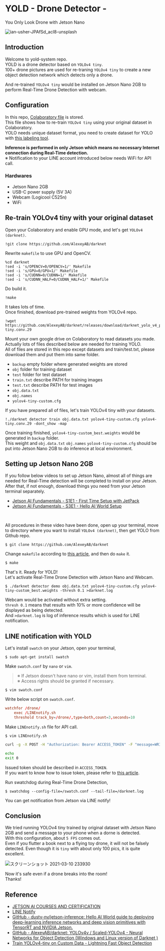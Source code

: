 # YOLD - Drone Detector -
You Only Look Drone with Jetson Nano

![ian-usher-JPAfSd_acI8-unsplash](https://user-images.githubusercontent.com/79794586/109420853-e1704580-7a17-11eb-8e66-47ff49b930a5.jpg)

## Introduction

Welcome to yold-system repo.
<br>
YOLD is a drone detector based on `YOLOv4 tiny`.
<br>
100+ drone pictures are used for re-traning `YOLOv4 tiny` to create a new object detection network which detects only a drone.
<br>

And re-trained `YOLOv4 tiny` would be installed on Jetson Nano 2GB to perform Real-Time Drone Detection with webcam.
<br>

## Configuration

In this repo, [Colaboratory file](https://github.com/chusan17/yold-system/blob/main/train_YOLOv4_tiny.ipynb) is stored.
<br>
This file shows how to re-train `YOLOv4 tiny` using your original dataset in Colaboratory.
<br>
YOLO needs unique dataset format, you need to create dataset for YOLO with [this labeling tool](https://github.com/tzutalin/labelImg).
<br>

**Inference is performed in only Jetson which means no necessary Internet connection during Real-Time detection.**
<br>
※ Notification to your LINE account introduced below needs WiFi for API call.
<br>

### Hardwares
- Jetson Nano 2GB
- USB-C power supply (5V 3A)
- Webcam (Logicool C525n)
- WiFi<br>

## Re-train YOLOv4 tiny with your original dataset

Open your Colaboratory and enable GPU mode, and let's get `YOLOv4 (darknet)`.
```
!git clone https://github.com/AlexeyAB/darknet
```
Rewrite `makefile` to use GPU and OpenCV.
```
%cd darknet
!sed -i 's/OPENCV=0/OPENCV=1/' Makefile
!sed -i 's/GPU=0/GPU=1/' Makefile
!sed -i 's/CUDNN=0/CUDNN=1/' Makefile
!sed -i 's/CUDNN_HALF=0/CUDNN_HALF=1/' Makefile
```
Do build it.
```
!make
```
It takes lots of time.
<br>
Once finished, download pre-trained weights from YOLOv4 repo.
```
!wget https://github.com/AlexeyAB/darknet/releases/download/darknet_yolo_v4_pre/yolov4-tiny.conv.29
```
Mount your own google drive on Colaboratory to read datasets you made.
<br>
Actually lots of files described below are needed for training YOLO.
<br>
All of files are stored in this repo except datasets and train/test.txt, please download them and put them into same folder.
<br>
- `backup`         empty folder where generated weights are stored
- `obj`            folder for training dataset
- `test`           folder for test dataset
- `train.txt`      describe PATH for training images
- `test.txt`       describe PATH for test images
- `obj.data.txt`
- `obj.names`
- `yolov4-tiny-custom.cfg`

If you have prepared all of files, let's train YOLOv4 tiny with your datasets.
```
!./darknet detector train obj.data.txt yolov4-tiny-custom.cfg yolov4-tiny.conv.29 -dont_show -map
```
Once training finished, `yolov4-tiny-custom_best.weights` would be generated in `backup` folder.
<br>
This weight and `obj.data.txt` `obj.names` `yolov4-tiny-custom.cfg` should be put into Jetson Nano 2GB to do inference at local environment.
<br>
## Setting up Jetson Nano 2GB

If you follow below videos to set up Jetson Nano, almost all of things are needed for Real-Time detection will be completed to install on your Jetson.
<br>
After that, if not enough, download things you need from your Jetson terminal separately.
<br>

- [Jetson AI Fundamentals - S1E1 - First Time Setup with JetPack](https://youtu.be/uvU8AXY1170)
- [Jetson AI Fundamentals - S3E1 - Hello AI World Setup](https://youtu.be/QXIwdsyK7Rw)
<br>

All procedures in these video have been done, open up your terminal, move to directory where you want to install `YOLOv4 (darknet)`, then get YOLO from Github repo.
```
$ git clone https://github.com/AlexeyAB/darknet
```
Change `makefile` according to [this article](https://qiita.com/tayutayufk/items/3d715184e0a7cefa5e9a), and then do `make` it.
```
$ make
```
That's it. Ready for YOLD!
<br>
Let's activate Real-Time Drone Detection with Jetson Nano and Webcam.
```
$ ./darknet detector demo obj.data.txt yolov4-tiny-custom.cfg yolov4-tiny-custom_best.weights -thresh 0.1 >darknet.log
```
Webcam would be activated without extra setting.
<br>
`thresh 0.1` means that results with 10% or more confidence will be displayed as being detected.
<br>
And `>darknet.log` is log of inference results which is used for LINE notification.
<br>
## LINE notification with YOLD

Let's install `swatch` on your Jetson, open your terminal,
```
$ sudo apt-get install swatch
```
Make `swatch.conf` by `nano` or `vim`.
>※ If Jetson doesn't have nano or vim, install them from terminal.<br>
※ Access rights should be granted if necessary.
```
$ vim swatch.conf
```
Write below script on `swatch.conf`.
```txt:swatch.conf
watchfor /drone/
	exec /LINEnotify.sh
	threshold track_by=/drone/,type=both,count=3,seconds=10
```
Make `LINEnotify.sh` file for API call. 
```
$ vim LINEnotify.sh
```
```LINEnotify.sh
curl -g -X POST -H "Authorization: Bearer ACCESS_TOKEN" -F "message=WRITE YOUR MESSAGE HERE" https://notify-api.line.me/api/notify

echo
exit 0
```
Issued token should be described in `ACCESS_TOKEN`.
<br>
If you want to know how to issue token, please refer to [this article](https://qiita.com/iitenkida7/items/576a8226ba6584864d95).
<br>

Run swatchdog during Real-Time Drone Detection,
```
$ swatchdog --config-file=/swatch.conf --tail-file=/darknet.log
```
You can get notification from Jetson via LINE notify!
<br>
## Conclusion

We tried running YOLOv4 tiny trained by original dataset with Jetson Nano 2GB and send a message to your phone when a dorne is detected.
<br>
With this configuration, about `5 FPS` comes out.
<br>
Even if you flutter a book next to a flying toy drone, it will not be falsely detected. Even though it is `tiny` with about only 100 pics, it is quite excellent.
<br>

![スクリーンショット 2021-03-10 233930](https://user-images.githubusercontent.com/79794586/110646185-02941b80-81fa-11eb-9633-ba24db5e7744.png)
<br>

Now it's safe even if a drone breaks into the room!
<br>
Thanks!
<br>
## Reference
- [JETSON AI COURSES AND CERTIFICATION](https://developer.nvidia.com/ja-jp/embedded/learn/jetson-ai-certification-programs)
- [LINE Notify](https://notify-bot.line.me/ja/)
- [GitHub - dusty-nv/jetson-inference: Hello AI World guide to deploying deep-learning inference networks and deep vision primitives with TensorRT and NVIDIA Jetson.](https://github.com/dusty-nv/jetson-inference)
- [GitHub - AlexeyAB/darknet: YOLOv4v / Scaled-YOLOv4 - Neural Networks for Object Detection (Windows and Linux version of Darknet )](https://github.com/AlexeyAB/darknet)
- [Train YOLOv4-tiny on Custom Data - Lightning Fast Object Detection](https://blog.roboflow.com/train-yolov4-tiny-on-custom-data-lighting-fast-detection/)

<br>

